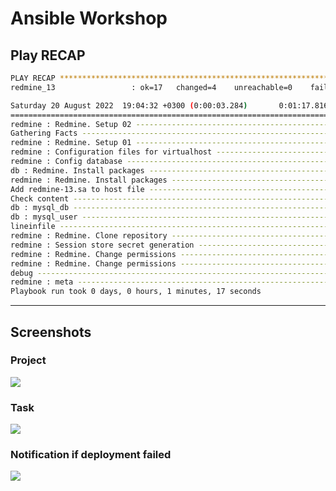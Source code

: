 # Ansible Workshop
 
## Play RECAP
```bash
PLAY RECAP *************************************************************************************************************************************************************************
redmine_13                 : ok=17   changed=4    unreachable=0    failed=0    skipped=0    rescued=0    ignored=0

Saturday 20 August 2022  19:04:32 +0300 (0:00:03.284)       0:01:17.816 *******
===============================================================================
redmine : Redmine. Setup 02 ------------------------------------------------------------------------------------------------------------------------------------------------ 14.37s 
Gathering Facts ------------------------------------------------------------------------------------------------------------------------------------------------------------- 7.04s 
redmine : Redmine. Setup 01 ------------------------------------------------------------------------------------------------------------------------------------------------- 6.83s 
redmine : Configuration files for virtualhost ------------------------------------------------------------------------------------------------------------------------------- 5.54s 
redmine : Config database --------------------------------------------------------------------------------------------------------------------------------------------------- 5.13s 
db : Redmine. Install packages ---------------------------------------------------------------------------------------------------------------------------------------------- 4.83s 
redmine : Redmine. Install packages ----------------------------------------------------------------------------------------------------------------------------------------- 4.62s 
Add redmine-13.sa to host file ---------------------------------------------------------------------------------------------------------------------------------------------- 3.42s 
Check content --------------------------------------------------------------------------------------------------------------------------------------------------------------- 3.39s 
db : mysql_db --------------------------------------------------------------------------------------------------------------------------------------------------------------- 3.35s 
db : mysql_user ------------------------------------------------------------------------------------------------------------------------------------------------------------- 3.32s 
lineinfile ------------------------------------------------------------------------------------------------------------------------------------------------------------------ 3.28s 
redmine : Redmine. Clone repository ----------------------------------------------------------------------------------------------------------------------------------------- 3.15s 
redmine : Session store secret generation ----------------------------------------------------------------------------------------------------------------------------------- 3.13s 
redmine : Redmine. Change permissions --------------------------------------------------------------------------------------------------------------------------------------- 3.10s 
redmine : Redmine. Change permissions --------------------------------------------------------------------------------------------------------------------------------------- 3.05s 
debug ----------------------------------------------------------------------------------------------------------------------------------------------------------------------- 0.09s 
redmine : meta -------------------------------------------------------------------------------------------------------------------------------------------------------------- 0.08s 
Playbook run took 0 days, 0 hours, 1 minutes, 17 seconds
```
---
## Screenshots
### Project
<dv>
<img src="https://dub01pap001files.storage.live.com/y4mh35hRq6VjdTmk9JfAbTRqa6luoI2jUdh6oZr0hJf4ZShwc5AtVj1Xtecvczaw0Blg8m-Tk5N0pItXGt-pEEQOOruiJmvAH0lmVHMgaNe6ZzAP9i0ZidXoA_dq0GbQ3EfTsxyNOL7F6tmdCl6a8HrOqq5n3yHPFwnJUaWhoWWaiDBgZzJKBE-dpMrOgteT4KL?width=2577&height=790&cropmode=none" width="auto" height="auto" />
</dv>

### Task
<dv>
<img src="https://dub01pap001files.storage.live.com/y4mzshkfPpzyWhzAFjNUHVpQtRY1j58ONFjTO01x58f9oukp3WSYo4K4alA_qK-EgzeGeiKgCBxkRX6c2fD3o2DAi8eevejD-H8HfFMfm_TAKf8kjnbdZftm58xHznf0M2oqtVJYNlMGL59_F7t7DC_exR4HeHkiIzPbJa3ISdK4oO31c8GWvDFY-5U_XrF8N7u?width=2581&height=970&cropmode=none" width="auto" height="auto" />
</dv>

### Notification if deployment failed
<dv>
<img src="https://dub01pap001files.storage.live.com/y4moV7Yt4TPbICrvC2W95kPuwJPPGQmhMmIaBJLs6WbHh1STJjAlW8jWH8y0v5RjPw8k3fLB9L3W7I9vG1XTyBST8S8PpxZguvlKN6fc4_pSDxJg56guIAo_XBR6Hux8FafZO5BfBPg-k2jSpROVFQSFZS3uYvRaMgIyQ6-egIjbZv9snh4y1wfH7mlafRGi0f5?width=1525&height=1222&cropmode=none" width="auto" height="auto" />
</dv>